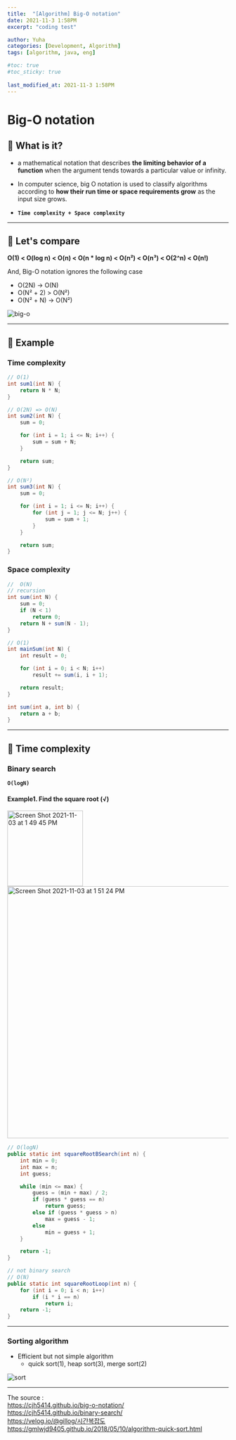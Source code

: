 ```yaml
---
title:  "[Algorithm] Big-O notation"
date: 2021-11-3 1:58PM
excerpt: "coding test"

author: Yuha
categories: [Development, Algorithm]
tags: [algorithm, java, eng]

#toc: true
#toc_sticky: true
 
last_modified_at: 2021-11-3 1:58PM
---
```


# Big-O notation
## 📌 What is it?
- a mathematical notation that describes **the limiting behavior of a function** when the argument tends towards a particular value or infinity.

- In computer science, big O notation is used to classify algorithms according to **how their run time or space requirements grow** as the input size grows.

- **`Time complexity + Space complexity`**

---
## 📌 Let's compare
**O(1) < O(log n) < O(n) < O(n * log n) < O(n²) < O(n³) < O(2^n) < O(n!)**

And,
Big-O notation ignores the following case
- O(2N) -> O(N)
- O(N² + 2) > O(N²)
- O(N² + N) -> O(N²)

![big-o](https://user-images.githubusercontent.com/83699657/140009538-43f388e4-164f-42a4-9721-509e1ac7dd96.png)

---
## 📌 Example
### Time complexity
```java
// O(1)
int sum1(int N) {
    return N * N;
}

// O(2N) => O(N)
int sum2(int N) {
    sum = 0;

    for (int i = 1; i <= N; i++) {
        sum = sum + N;
    }    

    return sum;
}

// O(N²)
int sum3(int N) {
    sum = 0;

    for (int i = 1; i <= N; i++) {
        for (int j = 1; j <= N; j++) {
            sum = sum + 1;
        }
    }

    return sum;
}
```

### Space complexity
```java
//  O(N)
// recursion
int sum(int N) {
    sum = 0;
    if (N < 1)
        return 0;
    return N + sum(N - 1);
}

// O(1)
int mainSum(int N) {
    int result = 0;

    for (int i = 0; i < N; i++)
        result += sum(i, i + 1);

    return result;
}

int sum(int a, int b) {
    return a + b;
}
```

---
## 📌 Time complexity 
### Binary search
**`O(logN)`**

#### Example1. Find the square root (√)

<img width="172" alt="Screen Shot 2021-11-03 at 1 49 45 PM" src="https://user-images.githubusercontent.com/83699657/140011286-29684557-56bc-4435-8d0b-6c971f4f082f.png">


<img width="573" alt="Screen Shot 2021-11-03 at 1 51 24 PM" src="https://user-images.githubusercontent.com/83699657/140011380-8197aee5-88ee-428c-b7fc-54f5d6905dff.png">


```java
// O(logN)
public static int squareRootBSearch(int n) {
    int min = 0;
    int max = n;
    int guess;

    while (min <= max) {
        guess = (min + max) / 2;
        if (guess * guess == n)
            return guess;
        else if (guess * guess > n)
            max = guess - 1;
        else
            min = guess + 1;
    }

    return -1;
}

// not binary search
// O(N)
public static int squareRootLoop(int n) {
    for (int i = 0; i < n; i++)
        if (i * i == n)
            return i;
    return -1;
}
```

--- 
### Sorting algorithm

- Efficient but not simple algorithm
    - quick sort(1), heap sort(3), merge sort(2)

![sort](https://user-images.githubusercontent.com/83699657/140009614-5c8daeff-e292-474d-9e37-9cb24dd57c67.png)


---
The source : <br>
<https://cjh5414.github.io/big-o-notation/> <br>
<https://cjh5414.github.io/binary-search/> <br>
<https://velog.io/@gillog/시간복잡도> <br>
<https://gmlwjd9405.github.io/2018/05/10/algorithm-quick-sort.html>